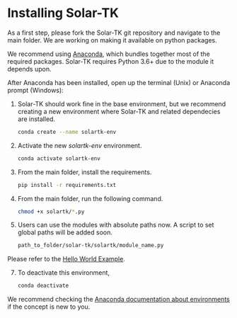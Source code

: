 # Installing Solar-TK

As a first step, please fork the Solar-TK git repository and navigate to the main folder. We are working on making it available on python packages. 

We recommend using [Anaconda](https://store.continuum.io/cshop/anaconda/), which bundles together most of the required packages. Solar-TK requires Python 3.6+ due to the module it depends upon.

After Anaconda has been installed, open up the terminal (Unix) or Anaconda prompt (Windows):

1.  Solar-TK should work fine in the base environment, but we recommend creating a new environment where Solar-TK and related dependecies are installed.

	```bash
	conda create --name solartk-env 
	```

2. Activate the new *solartk-env* environment.

	```bash
	conda activate solartk-env
	```

4. From the main folder, install the requirements.

	```bash
	pip install -r requirements.txt
	```

5. From the main folder, run the following command.

	```bash
	chmod +x solartk/*.py
	```

6. Users can use the modules with absolute paths now. A script to set global paths will be added soon.
	```bash
	path_to_folder/solar-tk/solartk/module_name.py
	```
Please refer to the [Hello World Example](https://github.com/sustainablecomputinglab/solar-tk/blob/master/docs/manual/user_guide/hello_world.md). 

7. To deactivate this environment,

	```bash
	conda deactivate
	```
    
We recommend checking the [Anaconda documentation about environments](https://docs.conda.io/projects/conda/en/latest/user-guide/tasks/manage-environments.html) if the concept is new to you.

